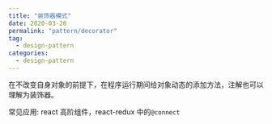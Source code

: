 ```yaml
---
title: "装饰器模式"
date: 2020-03-26
permalink: "pattern/decorator"
tag:
  - design-pattern
categories:
  - design-pattern
---
```


在不改变自身对象的前提下，在程序运行期间给对象动态的添加方法，注解也可以理解为装饰器。

常见应用: react 高阶组件，react-redux 中的`@connect`

